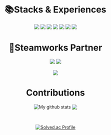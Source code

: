 <div align=center><h1>📚Stacks & Experiences</h1></div>
  <div align=center> 
    <img src="https://img.shields.io/badge/C++-00599C?style=for-the-badge&logo=c%2B%2B&logoColor=white">
    <img src="https://img.shields.io/badge/Python-3776AB?style=for-the-badge&logo=python&logoColor=white">
    <img src="https://img.shields.io/badge/Kotlin-7F52FF?style=for-the-badge&logo=kotlin&logoColor=white">
    <img src="https://img.shields.io/badge/Three.js-000000?style=for-the-badge&logo=threedotjs&logoColor=white">  
    <img src="https://img.shields.io/badge/UnrealEngine-0E1128?style=for-the-badge&logo=unrealengine&logoColor=white"> 
    <img src="https://img.shields.io/badge/GodotEngine-478CBF?style=for-the-badge&logo=godotengine&logoColor=white"> 
    <img src="https://img.shields.io/badge/Unity-000000?style=for-the-badge&logo=unity&logoColor=white">  
  <div>
</div>
    
<div align=center><h1>🤝Steamworks Partner</h1></div>
  <div align=center> 
    <img src="https://img.shields.io/badge/Steam-000000?style=for-the-badge&logo=steam&logoColor=white"> 
    <img src="https://img.shields.io/badge/Steamworks-1E1E1E?style=for-the-badge&logo=steamworks&logoColor=white">
  <div>
</div>

<br>

<div align=center> 
   <a href="https://hits.seeyoufarm.com"><img src="https://hits.seeyoufarm.com/api/count/incr/badge.svg?url=https%3A%2F%2Fgithub.com%2Fejaman&count_bg=%23000000&title_bg=%23000000&icon=github.svg&icon_color=%23FFFFFF&title=Github&edge_flat=true"/></a>
<div>
    
<div align=center><h1>Contributions</h1></div>
<div align=center>
  <img align="center" src="https://github-readme-stats.vercel.app/api?username=kcasl&show_icons=true&include_all_commits=true&theme=gray&hide_border=true" alt="My github stats" /> 
  <img align="center" src="https://github-readme-stats.vercel.app/api/top-langs/?username=kcasl&layout=compact&theme=gray&hide_border=true" />
</div>

<br>

<br>

[![Solved.ac Profile](http://mazassumnida.wtf/api/v2/generate_badge?boj=sadd21331)](https://solved.ac/sadd21331/)

